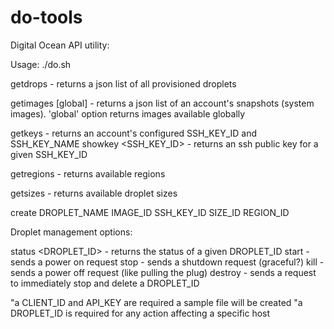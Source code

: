 do-tools
========

Digital Ocean API utility:

Usage: ./do.sh <command> <args>

getdrops - returns a json list of all provisioned droplets

getimages [global] - returns a json list of an account's snapshots (system images). 'global' option returns images available globally

getkeys - returns an account's configured SSH_KEY_ID and SSH_KEY_NAME
showkey <SSH_KEY_ID> - returns an ssh public key for a given SSH_KEY_ID

getregions - returns available regions

getsizes - returns available droplet sizes

create DROPLET_NAME IMAGE_ID SSH_KEY_ID SIZE_ID REGION_ID

Droplet management options:

status <DROPLET_ID> - returns the status of a given DROPLET_ID
start <id> - sends a power on request
stop <id> - sends a shutdown request (graceful?)
kill <id> - sends a power off request (like pulling the plug)
destroy <id> - sends a request to immediately stop and delete a DROPLET_ID

"a CLIENT_ID and API_KEY are required a sample file will be created
"a DROPLET_ID is required for any action affecting a specific host